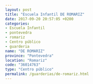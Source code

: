 ```yaml
---
layout: post
title: "Escuela Infantil DE ROMARIZ"
date: 2017-09-20 20:57:05 +0200
categories:
- Escuela Infantil
- pontevedra
- romariz
- Centro público
- guarderia
name: "DE ROMARIZ"
province: "Pontevedra"
location: "Romariz"
code: "36014763"
type: "Centro público"
permalink: /guarderias/de-romariz.html
---
```

